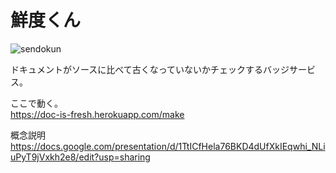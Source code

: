 # 鮮度くん
![sendokun](https://doc-is-fresh.herokuapp.com?yyyymmdd=20211024&user=kurehajime&repo=sendokun&path=test)

ドキュメントがソースに比べて古くなっていないかチェックするバッジサービス。

ここで動く。  
https://doc-is-fresh.herokuapp.com/make


概念説明  
https://docs.google.com/presentation/d/1TtICfHela76BKD4dUfXkIEqwhi_NLiuPyT9jVxkh2e8/edit?usp=sharing
